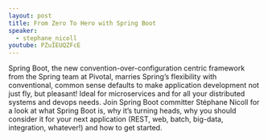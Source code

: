 ```yaml
---
layout: post
title: From Zero To Hero with Spring Boot
speaker:
  - stephane_nicoll
youtube: PZuIEUQZFcE
---
```

Spring Boot, the new convention-over-configuration centric framework from the Spring team at Pivotal, marries Spring’s flexibility with conventional, common sense defaults to make application development not just fly, but pleasant!
Ideal for microservices and for all your distributed systems and devops needs.
Join Spring Boot committer Stéphane Nicoll for a look at what Spring Boot is, why it’s turning heads, why you should consider it for your next application (REST, web, batch, big-data, integration, whatever!) and how to get started.
